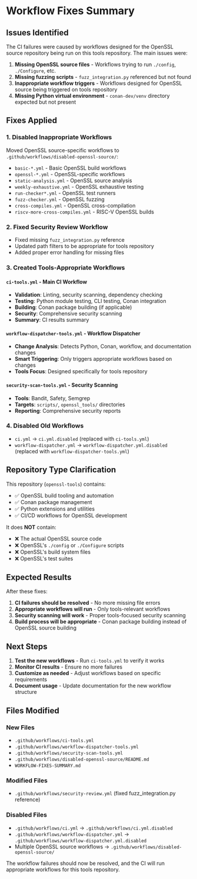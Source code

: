 # Workflow Fixes Summary

## Issues Identified

The CI failures were caused by workflows designed for the OpenSSL source repository being run on this tools repository. The main issues were:

1. **Missing OpenSSL source files** - Workflows trying to run `./config`, `./Configure`, etc.
2. **Missing fuzzing scripts** - `fuzz_integration.py` referenced but not found
3. **Inappropriate workflow triggers** - Workflows designed for OpenSSL source being triggered on tools repository
4. **Missing Python virtual environment** - `conan-dev/venv` directory expected but not present

## Fixes Applied

### 1. Disabled Inappropriate Workflows
Moved OpenSSL source-specific workflows to `.github/workflows/disabled-openssl-source/`:
- `basic-*.yml` - Basic OpenSSL build workflows
- `openssl-*.yml` - OpenSSL-specific workflows  
- `static-analysis.yml` - OpenSSL source analysis
- `weekly-exhaustive.yml` - OpenSSL exhaustive testing
- `run-checker*.yml` - OpenSSL test runners
- `fuzz-checker.yml` - OpenSSL fuzzing
- `cross-compiles.yml` - OpenSSL cross-compilation
- `riscv-more-cross-compiles.yml` - RISC-V OpenSSL builds

### 2. Fixed Security Review Workflow
- Fixed missing `fuzz_integration.py` reference
- Updated path filters to be appropriate for tools repository
- Added proper error handling for missing files

### 3. Created Tools-Appropriate Workflows

#### `ci-tools.yml` - Main CI Workflow
- **Validation**: Linting, security scanning, dependency checking
- **Testing**: Python module testing, CLI testing, Conan integration
- **Building**: Conan package building (if applicable)
- **Security**: Comprehensive security scanning
- **Summary**: CI results summary

#### `workflow-dispatcher-tools.yml` - Workflow Dispatcher
- **Change Analysis**: Detects Python, Conan, workflow, and documentation changes
- **Smart Triggering**: Only triggers appropriate workflows based on changes
- **Tools Focus**: Designed specifically for tools repository

#### `security-scan-tools.yml` - Security Scanning
- **Tools**: Bandit, Safety, Semgrep
- **Targets**: `scripts/`, `openssl_tools/` directories
- **Reporting**: Comprehensive security reports

### 4. Disabled Old Workflows
- `ci.yml` → `ci.yml.disabled` (replaced with `ci-tools.yml`)
- `workflow-dispatcher.yml` → `workflow-dispatcher.yml.disabled` (replaced with `workflow-dispatcher-tools.yml`)

## Repository Type Clarification

This repository (`openssl-tools`) contains:
- ✅ OpenSSL build tooling and automation
- ✅ Conan package management
- ✅ Python extensions and utilities
- ✅ CI/CD workflows for OpenSSL development

It does **NOT** contain:
- ❌ The actual OpenSSL source code
- ❌ OpenSSL's `./config` or `./Configure` scripts
- ❌ OpenSSL's build system files
- ❌ OpenSSL's test suites

## Expected Results

After these fixes:
1. **CI failures should be resolved** - No more missing file errors
2. **Appropriate workflows will run** - Only tools-relevant workflows
3. **Security scanning will work** - Proper tools-focused security scanning
4. **Build process will be appropriate** - Conan package building instead of OpenSSL source building

## Next Steps

1. **Test the new workflows** - Run `ci-tools.yml` to verify it works
2. **Monitor CI results** - Ensure no more failures
3. **Customize as needed** - Adjust workflows based on specific requirements
4. **Document usage** - Update documentation for the new workflow structure

## Files Modified

### New Files
- `.github/workflows/ci-tools.yml`
- `.github/workflows/workflow-dispatcher-tools.yml`
- `.github/workflows/security-scan-tools.yml`
- `.github/workflows/disabled-openssl-source/README.md`
- `WORKFLOW-FIXES-SUMMARY.md`

### Modified Files
- `.github/workflows/security-review.yml` (fixed fuzz_integration.py reference)

### Disabled Files
- `.github/workflows/ci.yml` → `.github/workflows/ci.yml.disabled`
- `.github/workflows/workflow-dispatcher.yml` → `.github/workflows/workflow-dispatcher.yml.disabled`
- Multiple OpenSSL source workflows → `.github/workflows/disabled-openssl-source/`

The workflow failures should now be resolved, and the CI will run appropriate workflows for this tools repository.
